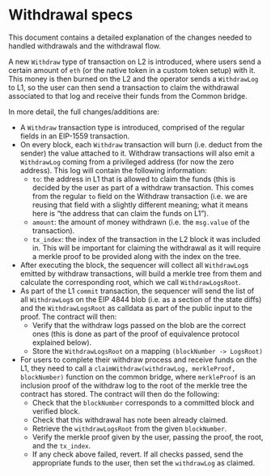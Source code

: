 # Withdrawal specs

This document contains a detailed explanation of the changes needed to handled withdrawals and the withdrawal flow.

A new `Withdraw` type of transaction on L2 is introduced, where users send a certain amount of `eth` (or the native token in a custom token setup) with it. This money is then burned on the L2 and the operator sends a `WithdrawLog` to L1, so the user can then send a transaction to claim the withdrawal associated to that log and receive their funds from the Common bridge.

In more detail, the full changes/additions are:

- A `Withdraw` transaction type is introduced, comprised of the regular fields in an EIP-1559 transaction.
- On every block, each `Withdraw` transaction will burn (i.e. deduct from the sender) the value attached to it. Withdraw transactions will also emit a `WithdrawLog` coming from a privileged address (for now the zero address). This log will contain the following information:
    - `to`: the address in L1 that is allowed to claim the funds (this is decided by the user as part of a withdraw transaction. This comes from the regular `to` field on the Withdraw transaction (i.e. we are reusing that field with a slightly different meaning; what it means here is “the address that can claim the funds on L1”).
    - `amount`: the amount of money withdrawn (i.e. the `msg.value` of the transaction).
    - `tx_index`: the index of the transaction in the L2 block it was included in. This will be important for claiming the withdrawal as it will require a merkle proof to be provided along with the index on the tree.
- After executing the block, the sequencer will collect all `WithdrawLog`s emitted by withdraw transactions, will build a merkle tree from them and calculate the corresponding root, which we call `WithdrawLogsRoot`.
- As part of the L1 `commit` transaction, the sequencer will send the list of all `WithdrawLog`s on the EIP 4844 blob (i.e. as a section of the state diffs) and the `WithdrawLogsRoot` as calldata as part of the public input to the proof. The contract will then:
    - Verify that the withdraw logs passed on the blob are the correct ones (this is done as part of the proof of equivalence protocol explained below).
    - Store the `WithdrawLogsRoot` on a mapping `(blockNumber -> LogsRoot)`
- For users to complete their withdraw process and receive funds on the L1, they need to call a `claimWithdraw(withdrawLog, merkleProof, blockNumber)` function on the common bridge, where `merkleProof` is an inclusion proof of the withdraw log to the root of the merkle tree the contract has stored. The contract will then do the following:
    - Check that the `blockNumber` corresponds to a committed block and verified block.
    - Check that this withdrawal has note been already claimed.
    - Retrieve the `withdrawLogsRoot` from the given `blockNumber`.
    - Verify the merkle proof given by the user, passing the proof, the root, and the `tx_index`.
    - If any check above failed, revert. If all checks passed, send the appropriate funds to the user, then set the `withdrawLog` as claimed.
